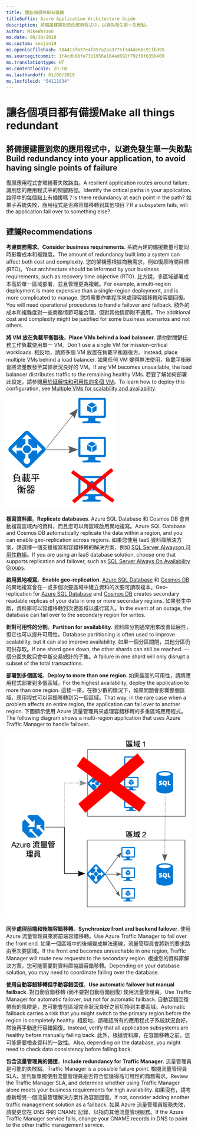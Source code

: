 ```yaml
---
title: 讓各個項目都有備援
titleSuffix: Azure Application Architecture Guide
description: 將備援建置到您的應用程式中，以避免發生單一失敗點。
author: MikeWasson
ms.date: 08/30/2018
ms.custom: seojan19
ms.openlocfilehash: 784413f637e4f857a2ba3775f3d4de66c91fbd95
ms.sourcegitcommit: 1f4cdb08fe73b1956e164ad692f792f9f635b409
ms.translationtype: HT
ms.contentlocale: zh-TW
ms.lasthandoff: 01/08/2019
ms.locfileid: "54111834"
---
```

# <a name="make-all-things-redundant"></a><span data-ttu-id="6d89d-103">讓各個項目都有備援</span><span class="sxs-lookup"><span data-stu-id="6d89d-103">Make all things redundant</span></span>

## <a name="build-redundancy-into-your-application-to-avoid-having-single-points-of-failure"></a><span data-ttu-id="6d89d-104">將備援建置到您的應用程式中，以避免發生單一失敗點</span><span class="sxs-lookup"><span data-stu-id="6d89d-104">Build redundancy into your application, to avoid having single points of failure</span></span>

<span data-ttu-id="6d89d-105">復原應用程式會環繞著失敗路由。</span><span class="sxs-lookup"><span data-stu-id="6d89d-105">A resilient application routes around failure.</span></span> <span data-ttu-id="6d89d-106">識別您的應用程式中的關鍵路徑。</span><span class="sxs-lookup"><span data-stu-id="6d89d-106">Identify the critical paths in your application.</span></span> <span data-ttu-id="6d89d-107">路徑中的每個點上有備援嗎？</span><span class="sxs-lookup"><span data-stu-id="6d89d-107">Is there redundancy at each point in the path?</span></span> <span data-ttu-id="6d89d-108">如果子系統失敗，應用程式是否將容錯移轉到其他項目？</span><span class="sxs-lookup"><span data-stu-id="6d89d-108">If a subsystem fails, will the application fail over to something else?</span></span>

## <a name="recommendations"></a><span data-ttu-id="6d89d-109">建議</span><span class="sxs-lookup"><span data-stu-id="6d89d-109">Recommendations</span></span>

<span data-ttu-id="6d89d-110">**考慮商務需求**。</span><span class="sxs-lookup"><span data-stu-id="6d89d-110">**Consider business requirements**.</span></span> <span data-ttu-id="6d89d-111">系統內建的備援數量可能同時影響成本和複雜度。</span><span class="sxs-lookup"><span data-stu-id="6d89d-111">The amount of redundancy built into a system can affect both cost and complexity.</span></span> <span data-ttu-id="6d89d-112">您的架構應根據商務需求，例如復原時間目標 (RTO)。</span><span class="sxs-lookup"><span data-stu-id="6d89d-112">Your architecture should be informed by your business requirements, such as recovery time objective (RTO).</span></span> <span data-ttu-id="6d89d-113">比方說，多區域部署成本高於單一區域部署，並且管理更為複雜。</span><span class="sxs-lookup"><span data-stu-id="6d89d-113">For example, a multi-region deployment is more expensive than a single-region deployment, and is more complicated to manage.</span></span> <span data-ttu-id="6d89d-114">您將需要作業程序來處理容錯移轉和容錯回復。</span><span class="sxs-lookup"><span data-stu-id="6d89d-114">You will need operational procedures to handle failover and failback.</span></span> <span data-ttu-id="6d89d-115">額外的成本和複雜度對一些商務情節可能合理，但對其他情節則不適用。</span><span class="sxs-lookup"><span data-stu-id="6d89d-115">The additional cost and complexity might be justified for some business scenarios and not others.</span></span>

<span data-ttu-id="6d89d-116">**將 VM 放在負載平衡器後**。</span><span class="sxs-lookup"><span data-stu-id="6d89d-116">**Place VMs behind a load balancer**.</span></span> <span data-ttu-id="6d89d-117">請勿對關鍵任務工作負載使用單一 VM。</span><span class="sxs-lookup"><span data-stu-id="6d89d-117">Don't use a single VM for mission-critical workloads.</span></span> <span data-ttu-id="6d89d-118">相反地，請將多個 VM 放置在負載平衡器後方。</span><span class="sxs-lookup"><span data-stu-id="6d89d-118">Instead, place multiple VMs behind a load balancer.</span></span> <span data-ttu-id="6d89d-119">如果任何 VM 變得無法使用，負載平衡器會將流量散發至其餘狀況良好的 VM。</span><span class="sxs-lookup"><span data-stu-id="6d89d-119">If any VM becomes unavailable, the load balancer distributes traffic to the remaining healthy VMs.</span></span> <span data-ttu-id="6d89d-120">若要了解如何部署此設定，請參閱[用於延展性和可用性的多個 VM][multi-vm-blueprint]。</span><span class="sxs-lookup"><span data-stu-id="6d89d-120">To learn how to deploy this configuration, see [Multiple VMs for scalability and availability][multi-vm-blueprint].</span></span>

![負載平衡的 VM 圖](./images/load-balancing.svg)

<span data-ttu-id="6d89d-122">**複寫資料庫**。</span><span class="sxs-lookup"><span data-stu-id="6d89d-122">**Replicate databases**.</span></span> <span data-ttu-id="6d89d-123">Azure SQL Database 和 Cosmos DB 會自動複寫區域內的資料，而且您可以跨區域啟用異地複寫。</span><span class="sxs-lookup"><span data-stu-id="6d89d-123">Azure SQL Database and Cosmos DB automatically replicate the data within a region, and you can enable geo-replication across regions.</span></span> <span data-ttu-id="6d89d-124">如果您使用 IaaS 資料庫解決方案，請選擇一個支援複寫和容錯移轉的解決方案，例如 [SQL Server Alwayson 可用性群組][sql-always-on]。</span><span class="sxs-lookup"><span data-stu-id="6d89d-124">If you are using an IaaS database solution, choose one that supports replication and failover, such as [SQL Server Always On Availability Groups][sql-always-on].</span></span>

<span data-ttu-id="6d89d-125">**啟用異地複寫**。</span><span class="sxs-lookup"><span data-stu-id="6d89d-125">**Enable geo-replication**.</span></span> <span data-ttu-id="6d89d-126">[Azure SQL Database][sql-geo-replication] 和 [Cosmos DB][cosmosdb-geo-replication] 的異地複寫會在一或多個次要區域中建立資料的次要可讀取複本。</span><span class="sxs-lookup"><span data-stu-id="6d89d-126">Geo-replication for [Azure SQL Database][sql-geo-replication] and [Cosmos DB][cosmosdb-geo-replication] creates secondary readable replicas of your data in one or more secondary regions.</span></span> <span data-ttu-id="6d89d-127">如果發生中斷，資料庫可以容錯移轉到次要區域以進行寫入。</span><span class="sxs-lookup"><span data-stu-id="6d89d-127">In the event of an outage, the database can fail over to the secondary region for writes.</span></span>

<span data-ttu-id="6d89d-128">**針對可用性的分割**。</span><span class="sxs-lookup"><span data-stu-id="6d89d-128">**Partition for availability**.</span></span> <span data-ttu-id="6d89d-129">資料庫分割通常用來改善延展性，但它也可以提升可用性。</span><span class="sxs-lookup"><span data-stu-id="6d89d-129">Database partitioning is often used to improve scalability, but it can also improve availability.</span></span> <span data-ttu-id="6d89d-130">如果一個分區關閉，其他分區仍可供存取。</span><span class="sxs-lookup"><span data-stu-id="6d89d-130">If one shard goes down, the other shards can still be reached.</span></span> <span data-ttu-id="6d89d-131">一個分區失敗只會中斷交易總計的子集。</span><span class="sxs-lookup"><span data-stu-id="6d89d-131">A failure in one shard will only disrupt a subset of the total transactions.</span></span>

<span data-ttu-id="6d89d-132">**部署到多個區域**。</span><span class="sxs-lookup"><span data-stu-id="6d89d-132">**Deploy to more than one region**.</span></span> <span data-ttu-id="6d89d-133">如需最高的可用性，請將應用程式部署到多個區域。</span><span class="sxs-lookup"><span data-stu-id="6d89d-133">For the highest availability, deploy the application to more than one region.</span></span> <span data-ttu-id="6d89d-134">這樣一來，在極少數的情況下，如果問題會影響整個區域，應用程式可以容錯移轉到另一個區域。</span><span class="sxs-lookup"><span data-stu-id="6d89d-134">That way, in the rare case when a problem affects an entire region, the application can fail over to another region.</span></span> <span data-ttu-id="6d89d-135">下圖顯示使用 Azure 流量管理員來處理容錯移轉的多重區域應用程式。</span><span class="sxs-lookup"><span data-stu-id="6d89d-135">The following diagram shows a multi-region application that uses Azure Traffic Manager to handle failover.</span></span>

![使用 Azure 流量管理員來處理容錯移轉的圖表](./images/failover.svg)

<span data-ttu-id="6d89d-137">**同步處理前端和後端容錯移轉**。</span><span class="sxs-lookup"><span data-stu-id="6d89d-137">**Synchronize front and backend failover**.</span></span> <span data-ttu-id="6d89d-138">使用 Azure 流量管理員來將前端容錯移轉。</span><span class="sxs-lookup"><span data-stu-id="6d89d-138">Use Azure Traffic Manager to fail over the front end.</span></span> <span data-ttu-id="6d89d-139">如果一個區域中的後端變成無法連線，流量管理員會將新的要求路由至次要區域。</span><span class="sxs-lookup"><span data-stu-id="6d89d-139">If the front end becomes unreachable in one region, Traffic Manager will route new requests to the secondary region.</span></span> <span data-ttu-id="6d89d-140">根據您的資料庫解決方案，您可能需要對資料庫協調容錯移轉。</span><span class="sxs-lookup"><span data-stu-id="6d89d-140">Depending on your database solution, you may need to coordinate failing over the database.</span></span>

<span data-ttu-id="6d89d-141">**使用自動容錯移轉但手動容錯回復**。</span><span class="sxs-lookup"><span data-stu-id="6d89d-141">**Use automatic failover but manual failback**.</span></span> <span data-ttu-id="6d89d-142">對自動容錯移轉 (而不要對自動容錯回復) 使用流量管理員。</span><span class="sxs-lookup"><span data-stu-id="6d89d-142">Use Traffic Manager for automatic failover, but not for automatic failback.</span></span> <span data-ttu-id="6d89d-143">自動容錯回復帶有的風險是，您可能會在區域完全狀況良好之前切換到主要區域。</span><span class="sxs-lookup"><span data-stu-id="6d89d-143">Automatic failback carries a risk that you might switch to the primary region before the region is completely healthy.</span></span> <span data-ttu-id="6d89d-144">相反地，請確認所有的應用程式子系統狀況良好，然後再手動進行容錯回復。</span><span class="sxs-lookup"><span data-stu-id="6d89d-144">Instead, verify that all application subsystems are healthy before manually failing back.</span></span> <span data-ttu-id="6d89d-145">此外，根據資料庫，在容錯移轉之前，您可能需要檢查資料的一致性。</span><span class="sxs-lookup"><span data-stu-id="6d89d-145">Also, depending on the database, you might need to check data consistency before failing back.</span></span>

<span data-ttu-id="6d89d-146">**包含流量管理員的備援**。</span><span class="sxs-lookup"><span data-stu-id="6d89d-146">**Include redundancy for Traffic Manager**.</span></span> <span data-ttu-id="6d89d-147">流量管理員是可能的失敗點。</span><span class="sxs-lookup"><span data-stu-id="6d89d-147">Traffic Manager is a possible failure point.</span></span> <span data-ttu-id="6d89d-148">檢閱流量管理員 SLA，並判斷單獨使用流量管理員是否符合您獲得高可用性的商務需求。</span><span class="sxs-lookup"><span data-stu-id="6d89d-148">Review the Traffic Manager SLA, and determine whether using Traffic Manager alone meets your business requirements for high availability.</span></span> <span data-ttu-id="6d89d-149">如果沒有，請考慮新增另一個流量管理解決方案作為容錯回復。</span><span class="sxs-lookup"><span data-stu-id="6d89d-149">If not, consider adding another traffic management solution as a failback.</span></span> <span data-ttu-id="6d89d-150">如果 Azure 流量管理員服務失敗，請變更您在 DNS 中的 CNAME 記錄，以指向其他流量管理服務。</span><span class="sxs-lookup"><span data-stu-id="6d89d-150">If the Azure Traffic Manager service fails, change your CNAME records in DNS to point to the other traffic management service.</span></span>

<!-- links -->

[multi-vm-blueprint]: ../../reference-architectures/virtual-machines-windows/multi-vm.md

[cassandra]: https://cassandra.apache.org/
[cosmosdb-geo-replication]: /azure/cosmos-db/distribute-data-globally
[sql-always-on]: https://msdn.microsoft.com/library/hh510230.aspx
[sql-geo-replication]: /azure/sql-database/sql-database-geo-replication-overview
